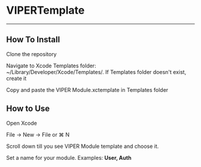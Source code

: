 # VIPERTemplate
_____ 
## How To Install

Clone the repository

Navigate to Xcode Templates folder: ~/Library/Developer/Xcode/Templates/. If Templates folder doesn't exist, create it

Copy and paste the VIPER Module.xctemplate in Templates folder

## How to Use 

Open Xcode

File -> New -> File or ⌘ N

Scroll down till you see VIPER Module template and choose it.

Set a name for your module. Examples: **User, Auth**

